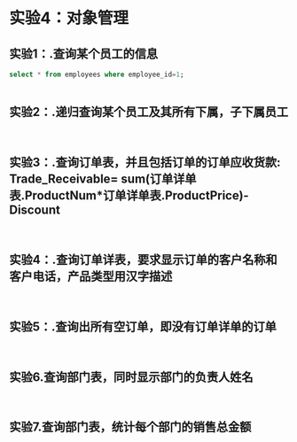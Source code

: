 # 实验4：对象管理
## 实验1：.查询某个员工的信息
```sql
select * from employees where employee_id=1;
```
![]() 
## 实验2：.递归查询某个员工及其所有下属，子下属员工
```sql
```
![]() 
## 实验3：.查询订单表，并且包括订单的订单应收货款: Trade_Receivable= sum(订单详单表.ProductNum*订单详单表.ProductPrice)- Discount
```sql
```
![]() 
## 实验4：.查询订单详表，要求显示订单的客户名称和客户电话，产品类型用汉字描述
```sql
```
![]() 
## 实验5：.查询出所有空订单，即没有订单详单的订单
```sql
```
![]() 
## 实验6.查询部门表，同时显示部门的负责人姓名
```sql
```
![]() 
## 实验7.查询部门表，统计每个部门的销售总金额
```sql
```
![]() 
